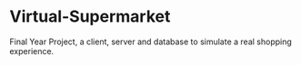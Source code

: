 # Virtual-Supermarket
Final Year Project, a client, server and database to simulate a real shopping experience. 

